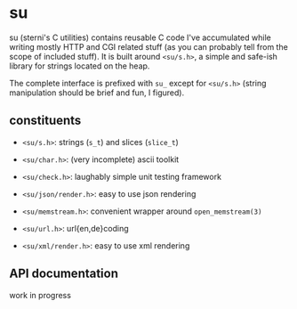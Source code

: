 # su

su (sterni's C utilities) contains reusable C code I've accumulated
while writing mostly HTTP and CGI related stuff (as you can probably
tell from the scope of included stuff). It is built around `<su/s.h>`,
a simple and safe-ish library for strings located on the heap.

The complete interface is prefixed with `su_` except for `<su/s.h>`
(string manipulation should be brief and fun, I figured).

## constituents

* `<su/s.h>`: strings (`s_t`) and slices (`slice_t`)

* `<su/char.h>`: (very incomplete) ascii toolkit

* `<su/check.h>`: laughably simple unit testing framework

* `<su/json/render.h>`: easy to use json rendering

* `<su/memstream.h>`: convenient wrapper around `open_memstream(3)`

* `<su/url.h>`: url{en,de}coding

* `<su/xml/render.h>`: easy to use xml rendering

## API documentation

work in progress
